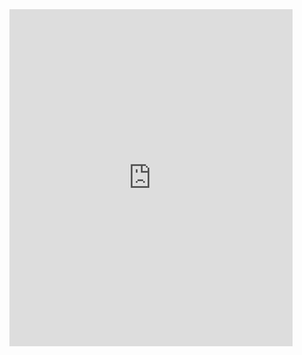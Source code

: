 <iframe src="https://snazzymaps.com/embed/229450" width="100%" height="600px" style="border:none;"></iframe>
